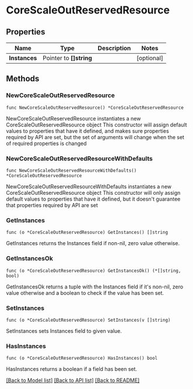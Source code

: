 # CoreScaleOutReservedResource

## Properties

Name | Type | Description | Notes
------------ | ------------- | ------------- | -------------
**Instances** | Pointer to **[]string** |  | [optional] 

## Methods

### NewCoreScaleOutReservedResource

`func NewCoreScaleOutReservedResource() *CoreScaleOutReservedResource`

NewCoreScaleOutReservedResource instantiates a new CoreScaleOutReservedResource object
This constructor will assign default values to properties that have it defined,
and makes sure properties required by API are set, but the set of arguments
will change when the set of required properties is changed

### NewCoreScaleOutReservedResourceWithDefaults

`func NewCoreScaleOutReservedResourceWithDefaults() *CoreScaleOutReservedResource`

NewCoreScaleOutReservedResourceWithDefaults instantiates a new CoreScaleOutReservedResource object
This constructor will only assign default values to properties that have it defined,
but it doesn't guarantee that properties required by API are set

### GetInstances

`func (o *CoreScaleOutReservedResource) GetInstances() []string`

GetInstances returns the Instances field if non-nil, zero value otherwise.

### GetInstancesOk

`func (o *CoreScaleOutReservedResource) GetInstancesOk() (*[]string, bool)`

GetInstancesOk returns a tuple with the Instances field if it's non-nil, zero value otherwise
and a boolean to check if the value has been set.

### SetInstances

`func (o *CoreScaleOutReservedResource) SetInstances(v []string)`

SetInstances sets Instances field to given value.

### HasInstances

`func (o *CoreScaleOutReservedResource) HasInstances() bool`

HasInstances returns a boolean if a field has been set.


[[Back to Model list]](../README.md#documentation-for-models) [[Back to API list]](../README.md#documentation-for-api-endpoints) [[Back to README]](../README.md)


